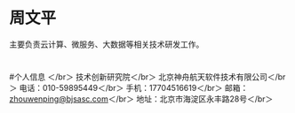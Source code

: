 # 周文平
主要负责云计算、微服务、大数据等相关技术研发工作。
#
#个人信息
＜/br＞ 
技术创新研究院＜/br＞ 
北京神舟航天软件技术有限公司＜/br＞ 
电话：010-59895449＜/br＞ 
手机：17704516619＜/br＞ 
邮箱：zhouwenping@bjsasc.com＜/br＞ 
地址：北京市海淀区永丰路28号＜/br＞ 
